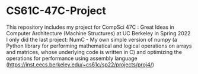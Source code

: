 # CS61C-47C-Project
This repository includes my project for CompSci 47C : Great Ideas in Computer Architecture (Machine Structures) at UC Berkeley in Spring 2022
I only did the last project:
NumC - My own simple version of numpy (a Python library for performing mathematical and logical operations on arrays and matrices, whose underlying code is written in C) and optimizing the operations for performance using assembly language (https://inst.eecs.berkeley.edu/~cs61c/sp22/projects/proj4/)


